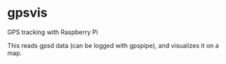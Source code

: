 gpsvis
======

GPS tracking with Raspberry Pi

This reads gpsd data (can be logged with gpspipe), and visualizes it on a map.
